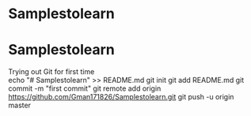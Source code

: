 # Samplestolearn
# Samplestolearn
Trying out Git for first time  
echo "# Samplestolearn" >> README.md
git init
git add README.md
git commit -m "first commit"
git remote add origin https://github.com/Gman171826/Samplestolearn.git
git push -u origin master
